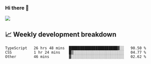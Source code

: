 ### Hi there 👋
<img align="center" src="https://github-readme-stats.vercel.app/api?username=Tumao727&show_icons=true&hide_title=true&theme=dracula" />


## 📈 Weekly development breakdown
<!--START_SECTION:waka-->

```text
TypeScript   26 hrs 48 mins  ██████████████████████▓░░   90.50 %
CSS          1 hr 24 mins    █▒░░░░░░░░░░░░░░░░░░░░░░░   04.77 %
Other        46 mins         ▓░░░░░░░░░░░░░░░░░░░░░░░░   02.62 %
```

<!--END_SECTION:waka-->